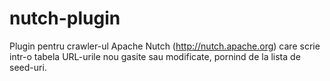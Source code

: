 # nutch-plugin
Plugin pentru crawler-ul Apache Nutch (http://nutch.apache.org) care scrie intr-o tabela URL-urile nou gasite sau modificate,
pornind de la lista de seed-uri.